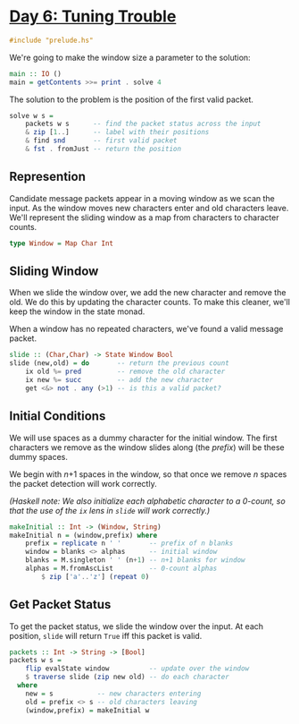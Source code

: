 # [Day 6: Tuning Trouble](https://adventofcode.com/2022/day/6)

```haskell
#include "prelude.hs"
```

We're going to make the window size a parameter to the solution:

```haskell
main :: IO ()
main = getContents >>= print . solve 4
```

The solution to the problem is the position of the first valid packet.

```haskell
solve w s =
    packets w s      -- find the packet status across the input
    & zip [1..]      -- label with their positions
    & find snd       -- first valid packet
    & fst . fromJust -- return the position
```

## Represention

Candidate message packets appear in a moving window as we scan the input.  As
the window moves new characters enter and old characters leave.  We'll
represent the sliding window as a map from characters to character counts.

```haskell
type Window = Map Char Int
```

## Sliding Window

When we slide the window over, we add the new character and remove the old. We
do this by updating the character counts.  To make this cleaner, we'll keep the
window in the state monad.

When a window has no repeated characters, we've found a valid message packet.

```haskell
slide :: (Char,Char) -> State Window Bool
slide (new,old) = do       -- return the previous count
    ix old %= pred         -- remove the old character
    ix new %= succ         -- add the new character
    get <&> not . any (>1) -- is this a valid packet?

```

## Initial Conditions

We will use spaces as a dummy character for the initial window. The first
characters we remove as the window slides along (the _prefix_) will be these
dummy spaces.

We begin with _n_+1 spaces in the window, so that once we remove _n_ spaces the
packet detection will work correctly.

_(Haskell note: We also initialize each alphabetic character to a 0-count, so
that the use of the ``ix`` lens in ``slide`` will work correctly.)_

```haskell
makeInitial :: Int -> (Window, String)
makeInitial n = (window,prefix) where
    prefix = replicate n ' '       -- prefix of n blanks
    window = blanks <> alphas      -- initial window
    blanks = M.singleton ' ' (n+1) -- n+1 blanks for window
    alphas = M.fromAscList         -- 0-count alphas
        $ zip ['a'..'z'] (repeat 0)
```

## Get Packet Status

To get the packet status, we slide the window over the input.  At each
position, ``slide`` will return ``True`` iff this packet is valid.

```haskell
packets :: Int -> String -> [Bool]
packets w s = 
    flip evalState window          -- update over the window
    $ traverse slide (zip new old) -- do each character
  where
    new = s           -- new characters entering
    old = prefix <> s -- old characters leaving
    (window,prefix) = makeInitial w
```
